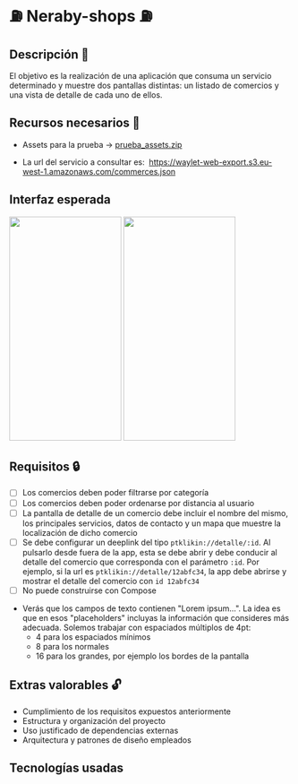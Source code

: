 # :fuelpump: Neraby-shops  :fuelpump:
## Descripción :blue_book:
El objetivo es la realización de una aplicación que consuma un servicio determinado y muestre dos pantallas distintas: un listado de comercios y una vista de detalle de cada uno de ellos.

## Recursos necesarios :open_file_folder:

* Assets para la prueba -> [prueba_assets.zip](https://github.com/sam-sudo/Neraby-shops/files/14546138/prueba_assets.zip)

* La url del servicio a consultar es:  https://waylet-web-export.s3.eu-west-1.amazonaws.com/commerces.json

## Interfaz esperada
<img src="https://github.com/sam-sudo/Neraby-shops/assets/57421143/f3c479fd-937f-4d66-a651-d8d93af5db3a"  width="200" height="400" />
<img src="https://github.com/sam-sudo/Neraby-shops/assets/57421143/ae238ee3-17e4-4e99-864d-8732b62cec9b"  width="200" height="400" />

## Requisitos :lock:

- [ ] Los comercios deben poder filtrarse por categoría 
- [ ] Los comercios deben poder ordenarse por distancia al usuario 
- [ ] La pantalla de detalle de un comercio debe incluir el nombre del mismo, los principales servicios, datos de contacto y un mapa que muestre la localización de dicho comercio 
- [ ] Se debe configurar un deeplink del tipo `ptklikin://detalle/:id`. Al pulsarlo desde fuera de la app, esta se debe abrir y debe conducir al detalle del comercio que corresponda con el parámetro `:id`. Por ejemplo, si la url es `ptklikin://detalle/12abfc34`, la app debe abrirse y mostrar el detalle del comercio con `id 12abfc34`
- [ ] No puede construirse con Compose
* Verás que los campos de texto contienen "Lorem ipsum...". La idea es que en esos "placeholders" incluyas la información que consideres más adecuada. Solemos trabajar con espaciados múltiplos de 4pt: 
  * 4 para los espaciados mínimos
  * 8 para los normales
  * 16 para los grandes, por ejemplo los bordes de la pantalla

## Extras valorables :unlock:

* Cumplimiento de los requisitos expuestos anteriormente
* Estructura y organización del proyecto
* Uso justificado de dependencias externas
* Arquitectura y patrones de diseño empleados

## Tecnologías usadas

